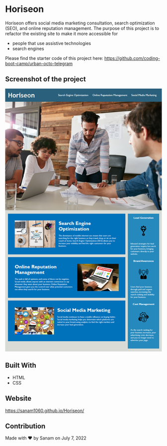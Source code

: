# Horiseon

Horiseon offers social media marketing consultation, search optimization (SEO), and online reputation management. The purpose of this project is to refactor the existing site to make it more accessible for
* people that use assistive technologies
* search engines

Please find the starter code of this project here: https://github.com/coding-boot-camp/urban-octo-telegram

## Screenshot of the project
![screenshot of Horiseon's homepage](./assets/images/horiseon-homepage.png)

## Built With
* HTML
* CSS

## Website
https://sanam1060.github.io/Horiseon/

## Contribution
Made with ❤️️ by Sanam on July 7, 2022
